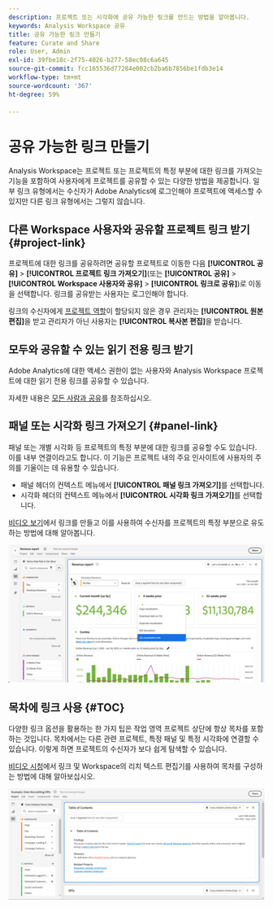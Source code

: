 ```yaml
---
description: 프로젝트 또는 시각화에 공유 가능한 링크를 만드는 방법을 알아봅니다.
keywords: Analysis Workspace 공유
title: 공유 가능한 링크 만들기
feature: Curate and Share
role: User, Admin
exl-id: 39fbe18c-2f75-4026-b277-58ec08c6a645
source-git-commit: fcc165536d77284e002cb2ba6b7856be1fdb3e14
workflow-type: tm+mt
source-wordcount: '367'
ht-degree: 59%

---
```


# 공유 가능한 링크 만들기

Analysis Workspace는 프로젝트 또는 프로젝트의 특정 부분에 대한 링크를 가져오는 기능을 포함하여 사용자에게 프로젝트를 공유할 수 있는 다양한 방법을 제공합니다. 일부 링크 유형에서는 수신자가 Adobe Analytics에 로그인해야 프로젝트에 액세스할 수 있지만 다른 링크 유형에서는 그렇지 않습니다.

## 다른 Workspace 사용자와 공유할 프로젝트 링크 받기 {#project-link}

프로젝트에 대한 링크를 공유하려면 공유할 프로젝트로 이동한 다음 **[!UICONTROL 공유]** > **[!UICONTROL 프로젝트 링크 가져오기]**(또는 **[!UICONTROL 공유]** > **[!UICONTROL Workspace 사용자와 공유]** > **[!UICONTROL 링크로 공유]**)로 이동을 선택합니다. 링크를 공유받는 사용자는 로그인해야 합니다.

링크의 수신자에게 [프로젝트 역할](/help/analyze/analysis-workspace/curate-share/share-projects.md)이 할당되지 않은 경우 관리자는 **[!UICONTROL 원본 편집]**&#x200B;을 받고 관리자가 아닌 사용자는 **[!UICONTROL 복사본 편집]**&#x200B;을 받습니다.

## 모두와 공유할 수 있는 읽기 전용 링크 받기

Adobe Analytics에 대한 액세스 권한이 없는 사용자와 Analysis Workspace 프로젝트에 대한 읽기 전용 링크를 공유할 수 있습니다.

자세한 내용은 [모든 사람과 공유](/help/analyze/analysis-workspace/curate-share/share-projects.md#share-a-project-with-anyone-no-login-required)를 참조하십시오.

## 패널 또는 시각화 링크 가져오기 {#panel-link}

패널 또는 개별 시각화 등 프로젝트의 특정 부분에 대한 링크를 공유할 수도 있습니다. 이를 내부 연결이라고도 합니다. 이 기능은 프로젝트 내의 주요 인사이트에 사용자의 주의를 기울이는 데 유용할 수 있습니다.

* 패널 헤더의 컨텍스트 메뉴에서 **[!UICONTROL 패널 링크 가져오기]**&#x200B;를 선택합니다.
* 시각화 헤더의 컨텍스트 메뉴에서 **[!UICONTROL 시각화 링크 가져오기]**&#x200B;를 선택합니다.

[비디오 보기](https://experienceleague.adobe.com/docs/analytics-learn/tutorials/analysis-workspace/visualizations/intra-linking-in-analysis-workspace.html?lang=ko-KR)에서 링크를 만들고 이를 사용하여 수신자를 프로젝트의 특정 부분으로 유도하는 방법에 대해 알아봅니다.

![시각화 가져오기 링크가 강조 표시된 헤더를 마우스 오른쪽 단추로 클릭한 후 드롭다운 메뉴입니다.](assets/get-visualization-link.png)

## 목차에 링크 사용 {#TOC}

다양한 링크 옵션을 활용하는 한 가지 팁은 작업 영역 프로젝트 상단에 항상 목차를 포함하는 것입니다. 목차에서는 다른 관련 프로젝트, 특정 패널 및 특정 시각화에 연결할 수 있습니다. 이렇게 하면 프로젝트의 수신자가 보다 쉽게 탐색할 수 있습니다.

[비디오 시청](https://experienceleague.adobe.com/docs/analytics-learn/tutorials/analysis-workspace/navigating-workspace-projects/create-a-toc-in-analysis-workspace.html?lang=ko-KR)에서 링크 및 Workspace의 리치 텍스트 편집기를 사용하여 목차를 구성하는 방법에 대해 알아보십시오.

![프로젝트 목차입니다.](assets/toc.png)


<!--
# Create shareable links

Analysis Workspace offers many ways to share a project to your users, including the ability to get a link to a project or a specific part of a project. Some link types require the recipient to log in to Adobe Analytics before accessing the project, while others do not. 

## Get a project link to share with other Workspace users {#project-link} 

To share a link to a project, go to the project you want to share, then select go to [!UICONTROL **Share**] > [!UICONTROL **Share with Workspace users**] > [!UICONTROL **Share by link**]. Users you share the link with are required to log in. 

If the recipient of the link has not been assigned a [project role](/help/analyze/analysis-workspace/curate-share/share-projects.md), admins receive **[!UICONTROL Edit original]** and non-admins receive **[!UICONTROL Edit copy]** experiences.

## Get a read-only link to share with anyone

You can share a read-only link to Analysis Workspace projects with people who don't have access to Adobe Analytics. Users you share the link with are not required to log in. 

For more information, see "Share a project with anyone (no login required)" in the article [Share projects](/help/analyze/analysis-workspace/curate-share/share-projects.md).

## Get panel or visualization link {#panel-link} 

You can also share a link to a specific part of a project, such as a panel or individual visualization. This is sometimes referred to as intra-linking. This can be useful to draw your users' attention to key insights within the project.  

* From any panel header, right-click **[!UICONTROL Get panel link]** 
* From any table or visualization header, right-click **[!UICONTROL Get visualization link]** 

[Watch the video](https://experienceleague.adobe.com/docs/analytics-learn/tutorials/analysis-workspace/visualizations/intra-linking-in-analysis-workspace.html?lang=ko) on how to create links and use them to drive recipients to specific parts of your project. 

![](assets/get-viz-link.png)
-->